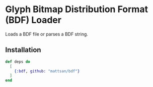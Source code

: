 # Glyph Bitmap Distribution Format (BDF) Loader

Loads a BDF file or parses a BDF string.

## Installation

```elixir
def deps do
  [
    {:bdf, github: "mattsan/bdf"}
  ]
end
```
